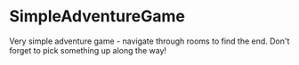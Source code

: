 # SimpleAdventureGame

Very simple adventure game - navigate through rooms to find the end. Don't forget to pick something up along the way!
